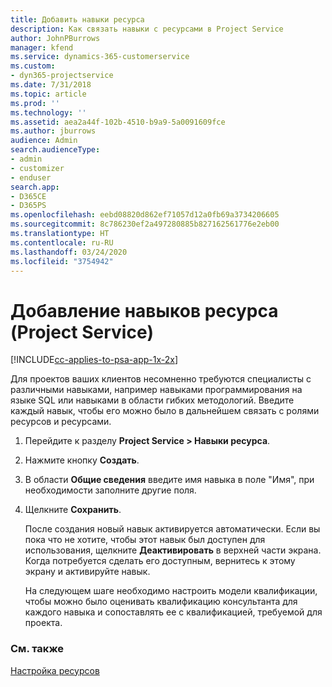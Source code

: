 ```yaml
---
title: Добавить навыки ресурса
description: Как связать навыки с ресурсами в Project Service
author: JohnPBurrows
manager: kfend
ms.service: dynamics-365-customerservice
ms.custom:
- dyn365-projectservice
ms.date: 7/31/2018
ms.topic: article
ms.prod: ''
ms.technology: ''
ms.assetid: aea2a44f-102b-4510-b9a9-5a0091609fce
ms.author: jburrows
audience: Admin
search.audienceType:
- admin
- customizer
- enduser
search.app:
- D365CE
- D365PS
ms.openlocfilehash: eebd08820d862ef71057d12a0fb69a3734206605
ms.sourcegitcommit: 8c786230ef2a497280885b827162561776e2eb00
ms.translationtype: HT
ms.contentlocale: ru-RU
ms.lasthandoff: 03/24/2020
ms.locfileid: "3754942"
---
```

# <a name="add-resource-skills-project-service"></a>Добавление навыков ресурса (Project Service)

[!INCLUDE[cc-applies-to-psa-app-1x-2x](../includes/cc-applies-to-psa-app-1x-2x.md)]

Для проектов ваших клиентов несомненно требуются специалисты с различными навыками, например навыками программирования на языке SQL или навыками в области гибких методологий. Введите каждый навык, чтобы его можно было в дальнейшем связать с ролями ресурсов и ресурсами.  
  
1. Перейдите к разделу **Project Service > Навыки ресурса**.  
  
2. Нажмите кнопку **Создать**.  
  
3. В области **Общие сведения** введите имя навыка в поле "Имя", при необходимости заполните другие поля.  
  
4. Щелкните **Сохранить**.  
  
   После создания новый навык активируется автоматически. Если вы пока что не хотите, чтобы этот навык был доступен для использования, щелкните **Деактивировать** в верхней части экрана. Когда потребуется сделать его доступным, вернитесь к этому экрану и активируйте навык.  
  
   На следующем шаге необходимо настроить модели квалификации, чтобы можно было оценивать квалификацию консультанта для каждого навыка и сопоставлять ее с квалификацией, требуемой для проекта.  
  
### <a name="see-also"></a>См. также  
 [Настройка ресурсов](../project-service/set-up-resources.md)
